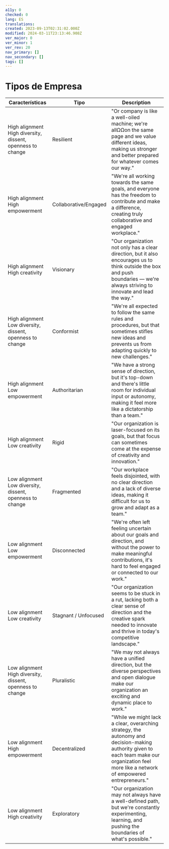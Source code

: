 ```yaml
---
a11y: 0
checked: 0
lang: ES
translations: 
created: 2023-09-13T02:31:02.000Z
modified: 2024-03-11T23:13:46.908Z
ver_major: 0
ver_minor: 1
ver_rev: 20
nav_primary: []
nav_secondary: []
tags: []
---
```

# Tipos de Empresa 


| Características | Tipo            | Description|
|---------|---------------------|----------------|
| High alignment <br/>High diversity, dissent, openness to change | Resilient | "Or company is like a well-oiled machine; we're allΩΩon the same page and we value different ideas, making us stronger and better prepared for whatever comes our way." |
| High alignment<br/> High empowerment | Collaborative/Engaged  | "We're all working towards the same goals, and everyone has the freedom to contribute and make a difference, creating   truly collaborative and engaged workplace." |
| High alignment<br/>High creativity |  Visionary | "Our organization not only has a clear direction, but it also encourages us to think outside the box and push boundaries — we're always striving to innovate and lead the way." |
| High alignment <br/>Low diversity, dissent, openness to change | Conformist | "We're all expected to follow the same rules and procedures, but that sometimes stifles new ideas and prevents us from adapting quickly to new challenges." |
| High alignment <br/>Low empowerment | Authoritarian | "We have a strong sense of direction, but it's top-down and there's little room for individual input or autonomy, making it feel more like a dictatorship than a team." |
| High alignment <br/>Low creativity | Rigid | "Our organization is laser-focused on its goals, but that focus can sometimes come at the expense of creativity and innovation." |
| Low alignment <br/>Low diversity, dissent, openness to change | Fragmented | "Our workplace feels disjointed, with no clear direction and a lack of diverse ideas, making it difficult for us to grow and adapt as a team." |
| Low alignment <br/>Low empowerment | Disconnected | "We're often left feeling uncertain about our goals and direction, and without the power to make meaningful contributions, it's hard to feel engaged or connected to our work." |
| Low alignment <br/>Low creativity  | Stagnant / Unfocused | "Our organization seems to be stuck in a rut, lacking both a clear sense of direction and the creative spark needed to innovate and thrive in today's competitive landscape." |
| Low alignment <br/>High diversity, dissent, openness to change | Pluralistic | "We may not always have a unified direction, but the diverse perspectives and open dialogue make our organization an exciting and dynamic place to work." |
| Low alignment <br/>High empowerment | Decentralized | "While we might lack a clear, overarching strategy, the autonomy and decision-making authority given to each team make our organization feel more like a network of empowered entrepreneurs." |
| Low alignment <br/>High creativity | Exploratory | "Our organization may not always have a well-defined path, but we're constantly experimenting, learning, and pushing the boundaries of what's possible." |
















